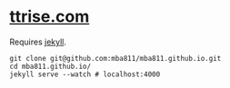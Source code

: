 # [ttrise.com](http://ttrise.com)

Requires [jekyll](https://jekyllrb.com/).

```shell
git clone git@github.com:mba811/mba811.github.io.git
cd mba811.github.io/
jekyll serve --watch # localhost:4000
```
